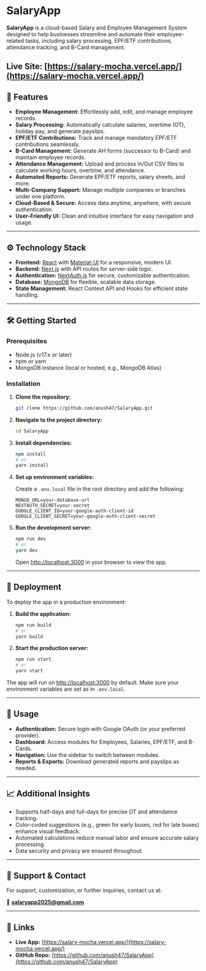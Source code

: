 # SalaryApp

**SalaryApp** is a cloud-based Salary and Employee Management System designed to help businesses streamline and automate their employee-related tasks, including salary processing, EPF/ETF contributions, attendance tracking, and B-Card management.

## **Live Site:** [https://salary-mocha.vercel.app/](https://salary-mocha.vercel.app/)

## 🚀 Features

- **Employee Management:** Effortlessly add, edit, and manage employee records.
- **Salary Processing:** Automatically calculate salaries, overtime (OT), holiday pay, and generate payslips.
- **EPF/ETF Contributions:** Track and manage mandatory EPF/ETF contributions seamlessly.
- **B-Card Management:** Generate AH forms (successor to B-Card) and maintain employee records.
- **Attendance Management:** Upload and process In/Out CSV files to calculate working hours, overtime, and attendance.
- **Automated Reports:** Generate EPF/ETF reports, salary sheets, and more.
- **Multi-Company Support:** Manage multiple companies or branches under one platform.
- **Cloud-Based & Secure:** Access data anytime, anywhere, with secure authentication.
- **User-Friendly UI:** Clean and intuitive interface for easy navigation and usage.

---

## ⚙️ Technology Stack

- **Frontend:** [React](https://reactjs.org/) with [Material-UI](https://mui.com/) for a responsive, modern UI.
- **Backend:** [Next.js](https://nextjs.org/) with API routes for server-side logic.
- **Authentication:** [NextAuth.js](https://next-auth.js.org/) for secure, customizable authentication.
- **Database:** [MongoDB](https://www.mongodb.com/) for flexible, scalable data storage.
- **State Management:** React Context API and Hooks for efficient state handling.

---

## 🛠️ Getting Started

### Prerequisites

- Node.js (v17.x or later)
- npm or yarn
- MongoDB instance (local or hosted, e.g., MongoDB Atlas)

### Installation

1. **Clone the repository:**

   ```bash
   git clone https://github.com/anush47/SalaryApp.git
   ```

2. **Navigate to the project directory:**

   ```bash
   cd SalaryApp
   ```

3. **Install dependencies:**

   ```bash
   npm install
   # or
   yarn install
   ```

4. **Set up environment variables:**

   Create a `.env.local` file in the root directory and add the following:

   ```env
   MONGO_URL=your-database-url
   NEXTAUTH_SECRET=your-secret
   GOOGLE_CLIENT_ID=your-google-auth-client-id
   GOOGLE_CLIENT_SECRET=your-google-auth-client-secret
   ```

5. **Run the development server:**

   ```bash
   npm run dev
   # or
   yarn dev
   ```

   Open [http://localhost:3000](http://localhost:3000) in your browser to view the app.

---

## 🚀 Deployment

To deploy the app in a production environment:

1. **Build the application:**

   ```bash
   npm run build
   # or
   yarn build
   ```

2. **Start the production server:**

   ```bash
   npm run start
   # or
   yarn start
   ```

The app will run on [http://localhost:3000](http://localhost:3000) by default. Make sure your environment variables are set as in `.env.local`.

---

## 🌟 Usage

- **Authentication:** Secure login with Google OAuth (or your preferred provider).
- **Dashboard:** Access modules for Employees, Salaries, EPF/ETF, and B-Cards.
- **Navigation:** Use the sidebar to switch between modules.
- **Reports & Exports:** Download generated reports and payslips as needed.

---

## 📈 Additional Insights

- Supports half-days and full-days for precise OT and attendance tracking.
- Color-coded suggestions (e.g., green for early buses, red for late buses) enhance visual feedback.
- Automated calculations reduce manual labor and ensure accurate salary processing.
- Data security and privacy are ensured throughout.

---

## 👥 Support & Contact

For support, customization, or further inquiries, contact us at:

📧 **[salaryapp2025@gmail.com](mailto:salaryapp2025@gmail.com)**

---

## 📌 Links

- **Live App:** [https://salary-mocha.vercel.app/](https://salary-mocha.vercel.app/)
- **GitHub Repo:** [https://github.com/anush47/SalaryApp](https://github.com/anush47/SalaryApp)

